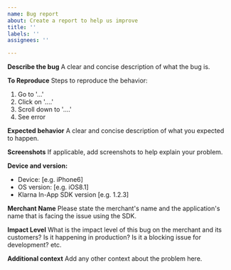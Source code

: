 ```yaml
---
name: Bug report
about: Create a report to help us improve
title: ''
labels: ''
assignees: ''

---
```


**Describe the bug**
A clear and concise description of what the bug is.

**To Reproduce**
Steps to reproduce the behavior:
1. Go to '...'
2. Click on '....'
3. Scroll down to '....'
4. See error

**Expected behavior**
A clear and concise description of what you expected to happen.

**Screenshots**
If applicable, add screenshots to help explain your problem.

**Device and version:**
 - Device: [e.g. iPhone6]
 - OS version: [e.g. iOS8.1]
 - Klarna In-App SDK version [e.g. 1.2.3]

**Merchant Name**
Please state the merchant's name and the application's name that is facing the issue using the SDK.

**Impact Level**
What is the impact level of this bug on the merchant and its customers? Is it happening in production? Is it a blocking issue for development?  etc.

**Additional context**
Add any other context about the problem here.
